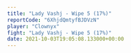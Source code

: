 ```yaml
---
title: "Lady Vashj - Wipe 5 (17%)"
reportCode: "6XhjdQmtyfBJDVzN"
player: "Clownyx"
fight: "Lady Vashj - Wipe 5 (17%)"
date: 2021-10-03T19:05:08.133000+00:00
---
```

